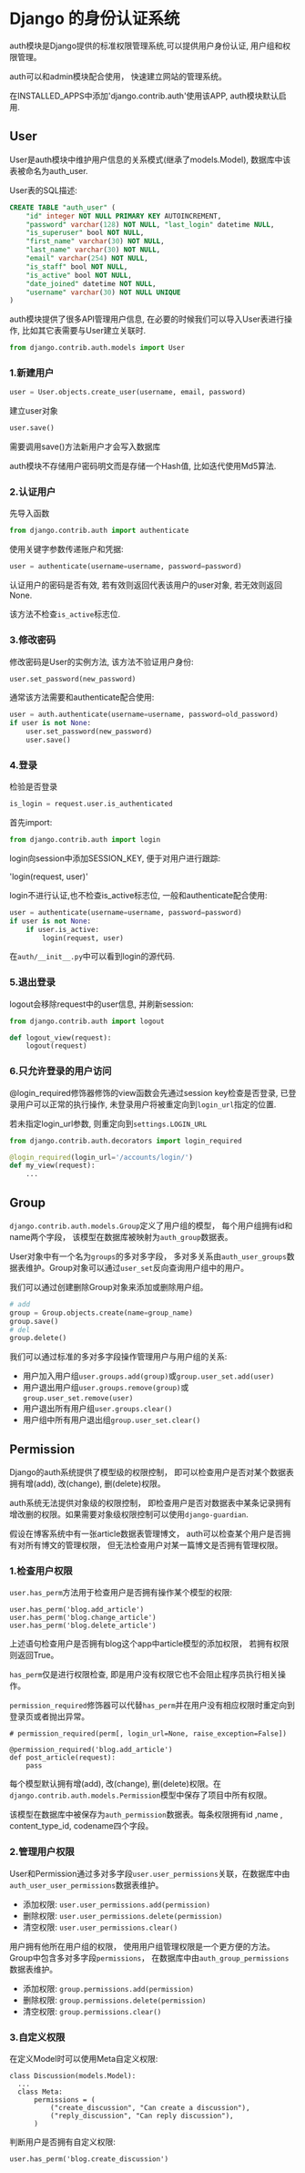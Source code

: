 # Django 的身份认证系统

auth模块是Django提供的标准权限管理系统,可以提供用户身份认证, 用户组和权限管理。

auth可以和admin模块配合使用， 快速建立网站的管理系统。

在INSTALLED_APPS中添加'django.contrib.auth'使用该APP, auth模块默认启用.

## User

User是auth模块中维护用户信息的关系模式(继承了models.Model), 数据库中该表被命名为auth_user.

User表的SQL描述:

```sql
CREATE TABLE "auth_user" (
    "id" integer NOT NULL PRIMARY KEY AUTOINCREMENT, 
    "password" varchar(128) NOT NULL, "last_login" datetime NULL, 
    "is_superuser" bool NOT NULL, 
    "first_name" varchar(30) NOT NULL, 
    "last_name" varchar(30) NOT NULL,
    "email" varchar(254) NOT NULL, 
    "is_staff" bool NOT NULL, 
    "is_active" bool NOT NULL,
    "date_joined" datetime NOT NULL,
    "username" varchar(30) NOT NULL UNIQUE
)
```

auth模块提供了很多API管理用户信息, 在必要的时候我们可以导入User表进行操作, 比如其它表需要与User建立关联时.

```python
from django.contrib.auth.models import User
```

### 1.新建用户

```python
user = User.objects.create_user(username, email, password)
```

建立user对象

```python
user.save()
```

需要调用save()方法新用户才会写入数据库

auth模块不存储用户密码明文而是存储一个Hash值, 比如迭代使用Md5算法.

### 2.认证用户

先导入函数

```python
from django.contrib.auth import authenticate
```

使用关键字参数传递账户和凭据:

```python
user = authenticate(username=username, password=password)
```

认证用户的密码是否有效, 若有效则返回代表该用户的user对象, 若无效则返回None.

该方法不检查`is_active`标志位.

### 3.修改密码

修改密码是User的实例方法, 该方法不验证用户身份:

```python
user.set_password(new_password)
```

通常该方法需要和authenticate配合使用:

```python
user = auth.authenticate(username=username, password=old_password)
if user is not None:
    user.set_password(new_password)
    user.save()
```

### 4.登录

检验是否登录

```python
is_login = request.user.is_authenticated
```

首先import:

```python
from django.contrib.auth import login
```

login向session中添加SESSION_KEY, 便于对用户进行跟踪:

'login(request, user)'

login不进行认证,也不检查is_active标志位, 一般和authenticate配合使用:

```python
user = authenticate(username=username, password=password)
if user is not None:
    if user.is_active:
        login(request, user)
```

在`auth/__init__.py`中可以看到login的源代码.

### 5.退出登录

logout会移除request中的user信息, 并刷新session:

```python
from django.contrib.auth import logout

def logout_view(request):
    logout(request)
```

### 6.只允许登录的用户访问

@login_required修饰器修饰的view函数会先通过session key检查是否登录, 已登录用户可以正常的执行操作, 未登录用户将被重定向到`login_url`指定的位置.

若未指定login_url参数, 则重定向到`settings.LOGIN_URL`

```python
from django.contrib.auth.decorators import login_required

@login_required(login_url='/accounts/login/')
def my_view(request):
    ...
```

## Group

`django.contrib.auth.models.Group`定义了用户组的模型， 每个用户组拥有id和name两个字段， 该模型在数据库被映射为`auth_group`数据表。

User对象中有一个名为`groups`的多对多字段， 多对多关系由`auth_user_groups`数据表维护。Group对象可以通过`user_set`反向查询用户组中的用户。

我们可以通过创建删除Group对象来添加或删除用户组。

```python
# add
group = Group.objects.create(name=group_name)
group.save()
# del
group.delete()
```

我们可以通过标准的多对多字段操作管理用户与用户组的关系:

- 用户加入用户组`user.groups.add(group)`或`group.user_set.add(user)`
- 用户退出用户组`user.groups.remove(group)`或`group.user_set.remove(user)`
- 用户退出所有用户组`user.groups.clear()`
- 用户组中所有用户退出组`group.user_set.clear()`

## Permission

Django的auth系统提供了模型级的权限控制， 即可以检查用户是否对某个数据表拥有增(add), 改(change), 删(delete)权限。

auth系统无法提供对象级的权限控制， 即检查用户是否对数据表中某条记录拥有增改删的权限。如果需要对象级权限控制可以使用`django-guardian`.

假设在博客系统中有一张article数据表管理博文， auth可以检查某个用户是否拥有对所有博文的管理权限， 但无法检查用户对某一篇博文是否拥有管理权限。

### 1.检查用户权限

`user.has_perm`方法用于检查用户是否拥有操作某个模型的权限:

```
user.has_perm('blog.add_article')
user.has_perm('blog.change_article')
user.has_perm('blog.delete_article')
```

上述语句检查用户是否拥有blog这个app中article模型的添加权限， 若拥有权限则返回True。

`has_perm`仅是进行权限检查, 即是用户没有权限它也不会阻止程序员执行相关操作。

`permission_required`修饰器可以代替`has_perm`并在用户没有相应权限时重定向到登录页或者抛出异常。

```
# permission_required(perm[, login_url=None, raise_exception=False])

@permission_required('blog.add_article')
def post_article(request):
	pass
```

每个模型默认拥有增(add), 改(change), 删(delete)权限。在`django.contrib.auth.models.Permission`模型中保存了项目中所有权限。

该模型在数据库中被保存为`auth_permission`数据表。每条权限拥有id ,name , content_type_id, codename四个字段。

### 2.管理用户权限

User和Permission通过多对多字段`user.user_permissions`关联，在数据库中由`auth_user_user_permissions`数据表维护。

- 添加权限: `user.user_permissions.add(permission)`
- 删除权限: `user.user_permissions.delete(permission)`
- 清空权限: `user.user_permissions.clear()`

用户拥有他所在用户组的权限， 使用用户组管理权限是一个更方便的方法。Group中包含多对多字段`permissions`， 在数据库中由`auth_group_permissions`数据表维护。

- 添加权限: `group.permissions.add(permission)`
- 删除权限: `group.permissions.delete(permission)`
- 清空权限: `group.permissions.clear()`

### 3.自定义权限

在定义Model时可以使用Meta自定义权限:

```
class Discussion(models.Model):
  ...
  class Meta:
      permissions = (
          ("create_discussion", "Can create a discussion"),
          ("reply_discussion", "Can reply discussion"),
      )
```

判断用户是否拥有自定义权限:

```
user.has_perm('blog.create_discussion')
```

